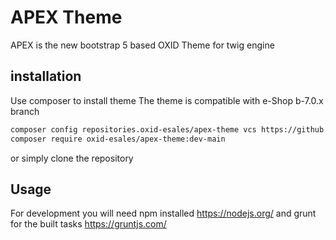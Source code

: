 # APEX Theme
APEX is the new bootstrap 5 based OXID Theme for twig engine

## installation
Use composer to install theme
The theme is compatible with e-Shop b-7.0.x branch

```bash
composer config repositories.oxid-esales/apex-theme vcs https://github.com/OXID-eSales/apex-theme
composer require oxid-esales/apex-theme:dev-main
```

or simply clone the repository

## Usage
For development you will need npm installed https://nodejs.org/ and grunt for the built tasks https://gruntjs.com/
